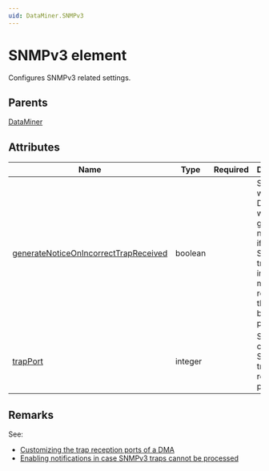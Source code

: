 ```yaml
---
uid: DataMiner.SNMPv3
---
```


# SNMPv3 element

Configures SNMPv3 related settings.

## Parents

[DataMiner](xref:DataMiner)

## Attributes

| Name | Type | Required | Description |
| --- | --- | --- | --- |
| [generateNoticeOnIncorrectTrapReceived](xref:DataMiner.SNMPv3-generateNoticeOnIncorrectTrapReceived) | boolean |  | Specifies whether DataMiner will generate a notification if an SNMPv3 trap or inform message is received that cannot be processed. |
| [trapPort](xref:DataMiner.SNMPv3-trapPort) | integer |  | Specifies a custom SNMPv3 trap reception port. |

## Remarks

See:

- [Customizing the trap reception ports of a DMA](xref:Changing_SNMP_agent_ports#customizing-the-trap-reception-ports-of-a-dma)
- [Enabling notifications in case SNMPv3 traps cannot be processed](xref:Enabling_notifications_in_case_SNMPv3_traps_cannot_be_processed)
